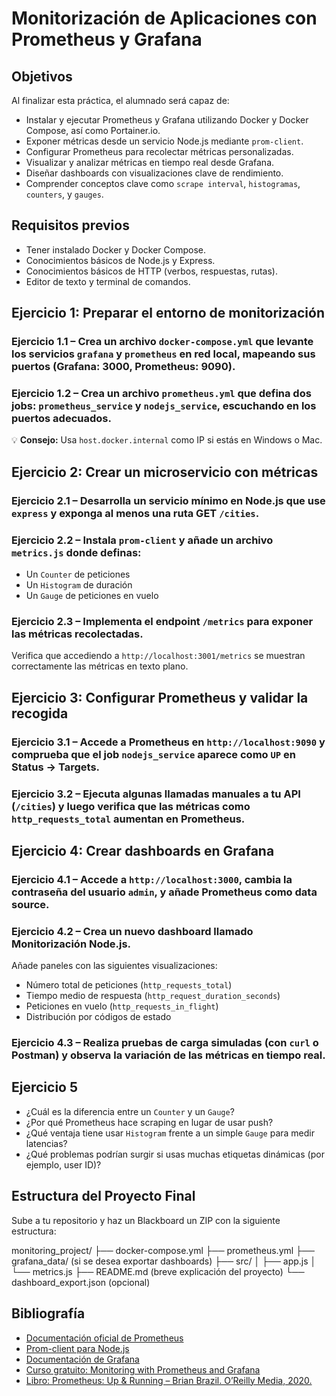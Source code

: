 # Monitorización de Aplicaciones con Prometheus y Grafana

## Objetivos
Al finalizar esta práctica, el alumnado será capaz de:
* Instalar y ejecutar Prometheus y Grafana utilizando Docker y Docker Compose, así como Portainer.io.
* Exponer métricas desde un servicio Node.js mediante `prom-client`.
* Configurar Prometheus para recolectar métricas personalizadas.
* Visualizar y analizar métricas en tiempo real desde Grafana.
* Diseñar dashboards con visualizaciones clave de rendimiento.
* Comprender conceptos clave como `scrape interval`, `histogramas`, `counters`, y `gauges`.

## Requisitos previos
* Tener instalado Docker y Docker Compose.
* Conocimientos básicos de Node.js y Express.
* Conocimientos básicos de HTTP (verbos, respuestas, rutas).
* Editor de texto y terminal de comandos.

## Ejercicio 1: Preparar el entorno de monitorización

### Ejercicio 1.1 – Crea un archivo `docker-compose.yml` que levante los servicios `grafana` y `prometheus` en red local, mapeando sus puertos (Grafana: 3000, Prometheus: 9090).

### Ejercicio 1.2 – Crea un archivo `prometheus.yml` que defina dos jobs: `prometheus_service` y `nodejs_service`, escuchando en los puertos adecuados.
💡 **Consejo:** Usa `host.docker.internal` como IP si estás en Windows o Mac.

## Ejercicio 2: Crear un microservicio con métricas

### Ejercicio 2.1 – Desarrolla un servicio mínimo en Node.js que use `express` y exponga al menos una ruta GET `/cities`.

### Ejercicio 2.2 – Instala `prom-client` y añade un archivo `metrics.js` donde definas:
* Un `Counter` de peticiones
* Un `Histogram` de duración
* Un `Gauge` de peticiones en vuelo

### Ejercicio 2.3 – Implementa el endpoint `/metrics` para exponer las métricas recolectadas.
Verifica que accediendo a `http://localhost:3001/metrics` se muestran correctamente las métricas en texto plano.

## Ejercicio 3: Configurar Prometheus y validar la recogida

### Ejercicio 3.1 – Accede a Prometheus en `http://localhost:9090` y comprueba que el job `nodejs_service` aparece como `UP` en Status -> Targets.

### Ejercicio 3.2 – Ejecuta algunas llamadas manuales a tu API (`/cities`) y luego verifica que las métricas como `http_requests_total` aumentan en Prometheus.

## Ejercicio 4: Crear dashboards en Grafana

### Ejercicio 4.1 – Accede a `http://localhost:3000`, cambia la contraseña del usuario `admin`, y añade Prometheus como data source.

### Ejercicio 4.2 – Crea un nuevo dashboard llamado **Monitorización Node.js**.
Añade paneles con las siguientes visualizaciones:
* Número total de peticiones (`http_requests_total`)
* Tiempo medio de respuesta (`http_request_duration_seconds`)
* Peticiones en vuelo (`http_requests_in_flight`)
* Distribución por códigos de estado

### Ejercicio 4.3 – Realiza pruebas de carga simuladas (con `curl` o Postman) y observa la variación de las métricas en tiempo real.

## Ejercicio 5

* ¿Cuál es la diferencia entre un `Counter` y un `Gauge`?
* ¿Por qué Prometheus hace scraping en lugar de usar push?
* ¿Qué ventaja tiene usar `Histogram` frente a un simple `Gauge` para medir latencias?
* ¿Qué problemas podrían surgir si usas muchas etiquetas dinámicas (por ejemplo, user ID)?

## Estructura del Proyecto Final
Sube a tu repositorio y haz un Blackboard un ZIP con la siguiente estructura:



monitoring\_project/
├── docker-compose.yml
├── prometheus.yml
├── grafana\_data/         (si se desea exportar dashboards)
├── src/
│   ├── app.js
│   └── metrics.js
├── README.md             (breve explicación del proyecto)
└── dashboard\_export.json (opcional)



## Bibliografía

* [Documentación oficial de Prometheus](https://prometheus.io/docs/)
* [Prom-client para Node.js](https://github.com/siimon/prom-client)
* [Documentación de Grafana](https://grafana.com/docs/)
* [Curso gratuito: Monitoring with Prometheus and Grafana](https://grafana.com/academy/courses/monitoring-with-prometheus-and-grafana/)
* [Libro: Prometheus: Up & Running – Brian Brazil. O’Reilly Media, 2020.](https://www.oreilly.com/library/view/prometheus/9781492094320/)
